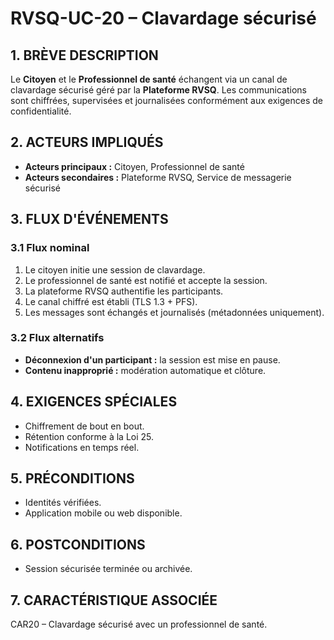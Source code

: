 # RVSQ-UC-20 – Clavardage sécurisé

## 1. BRÈVE DESCRIPTION
Le **Citoyen** et le **Professionnel de santé** échangent via un canal de clavardage sécurisé géré par la **Plateforme RVSQ**. Les communications sont chiffrées, supervisées et journalisées conformément aux exigences de confidentialité.

## 2. ACTEURS IMPLIQUÉS
- **Acteurs principaux :** Citoyen, Professionnel de santé
- **Acteurs secondaires :** Plateforme RVSQ, Service de messagerie sécurisé

## 3. FLUX D'ÉVÉNEMENTS
### 3.1 Flux nominal
1. Le citoyen initie une session de clavardage.
2. Le professionnel de santé est notifié et accepte la session.
3. La plateforme RVSQ authentifie les participants.
4. Le canal chiffré est établi (TLS 1.3 + PFS).
5. Les messages sont échangés et journalisés (métadonnées uniquement).

### 3.2 Flux alternatifs
- **Déconnexion d'un participant :** la session est mise en pause.
- **Contenu inapproprié :** modération automatique et clôture.

## 4. EXIGENCES SPÉCIALES
- Chiffrement de bout en bout.
- Rétention conforme à la Loi 25.
- Notifications en temps réel.

## 5. PRÉCONDITIONS
- Identités vérifiées.
- Application mobile ou web disponible.

## 6. POSTCONDITIONS
- Session sécurisée terminée ou archivée.

## 7. CARACTÉRISTIQUE ASSOCIÉE
CAR20 – Clavardage sécurisé avec un professionnel de santé.
